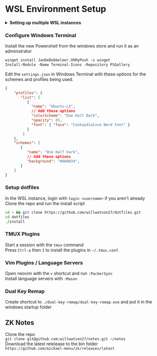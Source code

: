 # WSL Environment Setup


<details>
    <summary><b>Setting up multiple WSL instances</b></summary>

Export a backup and unregister the current WSL instance
```powershell
wsl --export Ubuntu C:\wsl-images\Ubuntu-Main.tar.gz
wsl --unregister Ubuntu
```

Install a distro and export a backup of it to create additional instances
```powershell
wsl --install -d Ubuntu-22.04
wsl --export Ubuntu-22.04 C:\wsl-images\Ubuntu-22.04.tar.gz
```

Import the new distro and run it
```powershell
wsl --import Ubuntu-LX C:\wsl-images\Ubuntu-LX C:\wsl-images\Ubuntu-22.04.tar.gz
wsl -d Ubuntu-LX
```

Import and run the old distro
```powershell
wsl --import Ubuntu-Main C:\wsl-images\Ubuntu-Main C:\wsl-images\Ubuntu-Main.tar.gz
wsl -d Ubuntu-Main
```
</details>

### Configure Windows Terminal
Install the new Powershell from the windows store and run it as an administrator
```ps
winget install JanDeDobbeleer.OhMyPosh -s winget
Install-Module -Name Terminal-Icons -Repository PSGallery
```
Edit the `settings.json` in Windows Terminal with these options for the schemes and profiles being used.
```json
{
    "profiles": {
       "list": [
          {
            "name": "Ubuntu-LX",
            // Add these options
            "colorScheme": "One Half Dark",
            "opacity": 85,
            "font": { "face": "CaskaydiaCove Nerd Font" }
          }
        ]
    },
    "schemes": [
       {
          "name": "One Half Dark",
          // Add these options
          "background": "#0A0034",
       }
    ]
}

```

### Setup dotfiles
In the WSL instance, login with `login <username>` if you aren't already \
Clone the repo and run the install script
```bash
cd ~ && git clone https://github.com/willwatson27/dotfiles.git
cd dotfiles
./install
```

### TMUX Plugins
Start a session with the `tmux` command \
Press `Ctrl-a` then `I` to install the plugins in `~/.tmux.conf`.

### Vim Plugins / Language Servers
Open neovim with the `v` shortcut and run `:PackerSync` \
Install language servers with `:Mason`

### Dual Key Remap
Create shortcut to `./dual-key-remap/dual-key-remap.exe` and put it in the windows startup folder

## ZK Notes
Clone the repo \
`git clone git@github.com:willwatson27/notes.git ~/notes` \
Download the latest relelease to the bin folder \
`https://github.com/mickael-menu/zk/releases/latest`

